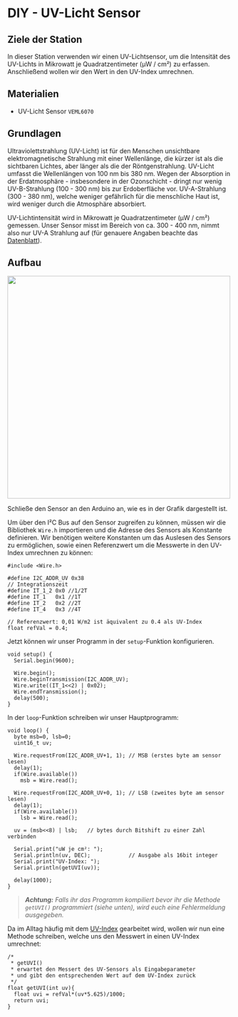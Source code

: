 # DIY - UV-Licht Sensor

## Ziele der Station
In dieser Station verwenden wir einen UV-Lichtsensor, um die Intensität des UV-Lichts in Mikrowatt je Quadratzentimeter (μW / cm²) zu erfassen.
Anschließend wollen wir den Wert in den UV-Index umrechnen.

## Materialien
* UV-Licht Sensor `VEML6070`

## Grundlagen
Ultraviolettstrahlung (UV-Licht) ist für den Menschen unsichtbare elektromagnetische Strahlung mit einer Wellenlänge, die kürzer ist als die sichtbaren Lichtes, aber länger als die der Röntgenstrahlung.
UV-Licht umfasst die Wellenlängen von 100 nm bis 380 nm.
Wegen der Absorption in der Erdatmosphäre - insbesondere in der Ozonschicht - dringt nur wenig UV-B-Strahlung (100 - 300 nm) bis zur Erdoberfläche vor.
UV-A-Strahlung (300 - 380 nm), welche weniger gefährlich für die menschliche Haut ist, wird weniger durch die Atmosphäre absorbiert.

UV-Lichtintensität wird in Mikrowatt je Quadratzentimeter (μW / cm²) gemessen.
Unser Sensor misst im Bereich von ca. 300 - 400 nm, nimmt also nur UV-A Strahlung auf (für genauere Angaben beachte das [Datenblatt](https://github.com/sensebox/resources/raw/master/datasheets/datasheet_veml6070-UV-A-Light-Sensor.pdf)).

## Aufbau
<img src="https://raw.githubusercontent.com/sensebox/resources/master/images/edu//projekt_uv_ligth.png?raw=true" width="500"/>

Schließe den Sensor an den Arduino an, wie es in der Grafik dargestellt ist.

Um über den I²C Bus auf den Sensor zugreifen zu können, müssen wir die Bibliothek `Wire.h` importieren und die Adresse des Sensors als Konstante definieren.
Wir benötigen weitere Konstanten um das Auslesen des Sensors zu ermöglichen, sowie einen Referenzwert um die Messwerte in den UV-Index umrechnen zu können:

```arduino
#include <Wire.h>

#define I2C_ADDR_UV 0x38
// Integrationszeit
#define IT_1_2 0x0 //1/2T
#define IT_1   0x1 //1T
#define IT_2   0x2 //2T
#define IT_4   0x3 //4T

// Referenzwert: 0,01 W/m2 ist äquivalent zu 0.4 als UV-Index
float refVal = 0.4;
```

Jetzt können wir unser Programm in der `setup`-Funktion konfigurieren.

```arduino
void setup() {
  Serial.begin(9600);

  Wire.begin();
  Wire.beginTransmission(I2C_ADDR_UV);
  Wire.write((IT_1<<2) | 0x02);
  Wire.endTransmission();
  delay(500);
}
```

In der `loop`-Funktion schreiben wir unser Hauptprogramm:

```arduino
void loop() {
  byte msb=0, lsb=0;
  uint16_t uv;

  Wire.requestFrom(I2C_ADDR_UV+1, 1); // MSB (erstes byte am sensor lesen)
  delay(1);
  if(Wire.available())
    msb = Wire.read();

  Wire.requestFrom(I2C_ADDR_UV+0, 1); // LSB (zweites byte am sensor lesen)
  delay(1);
  if(Wire.available())
    lsb = Wire.read();

  uv = (msb<<8) | lsb;   // bytes durch Bitshift zu einer Zahl verbinden

  Serial.print("uW je cm²: ");
  Serial.println(uv, DEC);            // Ausgabe als 16bit integer
  Serial.print("UV-Index: ");
  Serial.println(getUVI(uv));

  delay(1000);
}
```

> ***Achtung:*** *Falls ihr das Programm kompiliert bevor ihr die Methode `getUVI()` programmiert (siehe unten), wird euch eine Fehlermeldung ausgegeben.*

Da im Alltag häufig mit dem [UV-Index](https://de.wikipedia.org/wiki/UV-Index) gearbeitet wird, wollen wir nun eine Methode schreiben, welche uns den Messwert in einen UV-Index umrechnet:

```arduino
/*
 * getUVI()
 * erwartet den Messert des UV-Sensors als Eingabeparameter
 * und gibt den entsprechenden Wert auf dem UV-Index zurück
 */
float getUVI(int uv){
  float uvi = refVal*(uv*5.625)/1000;
  return uvi;
}
```
